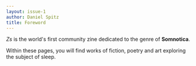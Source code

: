 ```yaml
---
layout: issue-1
author: Daniel Spitz
title: Foreword
---
```


*Zs* is the world's first community zine dedicated to the genre of **Somnotica**.

Within these pages, you will find works of fiction, poetry and art exploring the subject of sleep.